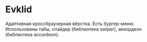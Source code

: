 # Evklid
Адаптивная кроссбраузерная вёрстка.
Есть бургер-меню.
Использованы табы, слайдер (библиотека swiper), аккордеон (библиотека accordeon).
